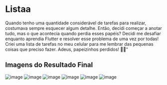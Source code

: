 # Listaa

Quando tenho uma quantidade considerável de tarefas para realizar, costumava sempre esquecer algum detalhe.
Então, decidi começar a anotar tudo, mas o que acontecia quando perdia esses papéis? 
Decidi me desafiar enquanto aprendia Flutter e resolver esse problema de uma vez por todas! 
Criei uma lista de tarefas no meu celular para me lembrar das pequenas coisas que preciso fazer. 
Adeus, papeizinhos perdidos! 👋📱"

## Imagens do Resultado Final

![image](https://github.com/pygaudiello/Listaaa/assets/126681785/f00ddff6-d745-42db-a4cc-852d57781fdd)
![image](https://github.com/pygaudiello/Listaaa/assets/126681785/4a87ba00-7137-4fcb-9cfd-fb790c35fdef)
![image](https://github.com/pygaudiello/Listaaa/assets/126681785/2169094c-62cc-47f3-974a-7d08e777b059)
![image](https://github.com/pygaudiello/Listaaa/assets/126681785/e6d01d91-d182-496a-971e-0ebeb6da9dd1)
![image](https://github.com/pygaudiello/Listaaa/assets/126681785/0c9a5fdc-30fa-484e-ade2-7a4582c16829)
![image](https://github.com/pygaudiello/Listaaa/assets/126681785/6dfacaf9-1b3d-4739-b092-0c4cb3a0fad2)


